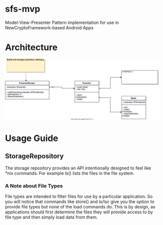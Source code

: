 

# sfs-mvp
Model-View-Presenter Pattern implementation for use in NewCryptoFramework-based Android Apps

# Architecture
![Architecture](documentation/res/SFS-sfs-mvp.svg)

# Usage Guide
## StorageRepository

The storage repository provides an API intentionally designed to feel like *nix commands.  For example ls() lists the files in the file system.

### A Note about File Types
File types are intended to filter files for use by a particular application.  So you will notice that commands like store() and ls/lsc give you the option to provide file types but none of the load commands do.  This is by design, as applications should first determine the files they will provide access to by file type and then simply load data from them.